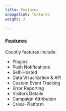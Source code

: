 ```yaml
---
title: Features
onpagelink: features
weight: 2

---
```


### **Features**

Countly features include:

*   Plugins
*   Push Notifications
*   Self-Hosted
*   Data Visualization & API
*   Custom Event Tracking
*   Error Reporting
*   Visitors Details
*   Campaign Attribution
*   Cross-Platform
